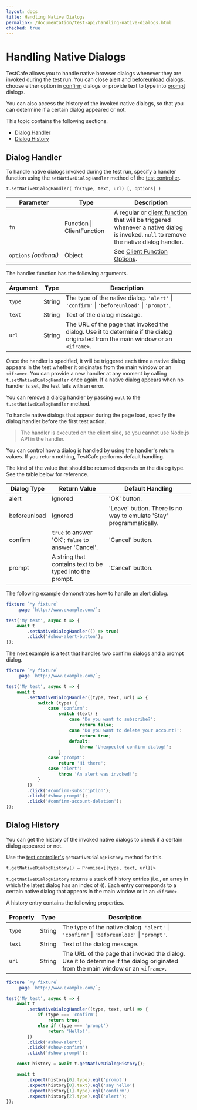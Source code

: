 ```yaml
---
layout: docs
title: Handling Native Dialogs
permalink: /documentation/test-api/handling-native-dialogs.html
checked: true
---
```

# Handling Native Dialogs

TestCafe allows you to handle native browser dialogs whenever they are invoked during the test run.
You can close [alert](https://developer.mozilla.org/en-US/docs/Web/API/Window/alert) and
[beforeunload](https://developer.mozilla.org/en-US/docs/Web/Events/beforeunload) dialogs,
choose either option in [confirm](https://developer.mozilla.org/en-US/docs/Web/API/Window/confirm) dialogs
or provide text to type into [prompt](https://developer.mozilla.org/en-US/docs/Web/API/Window/prompt) dialogs.

You can also access the history of the invoked native dialogs, so that you can determine if a certain dialog appeared or not.

This topic contains the following sections.

* [Dialog Handler](#dialog-handler)
* [Dialog History](#dialog-history)

## Dialog Handler

To handle native dialogs invoked during the test run, specify a handler function
using the `setNativeDialogHandler` method of the
[test controller](test-code-structure.md#test-controller).

```text
t.setNativeDialogHandler( fn(type, text, url) [, options] )
```

Parameter  | Type                           | Description
---------- | ------------------------------ | -------------
`fn`       | Function &#124; ClientFunction | A regular or [client function](obtaining-data-from-the-client/README.md) that will be triggered whenever a native dialog is invoked. `null` to remove the native dialog handler.
`options`&#160;*(optional)*  | Object                         | See [Client Function Options](obtaining-data-from-the-client/README.md#options).

The handler function has the following arguments.

Argument | Type   | Description
-------- | ------ | -------------
`type`   | String | The type of the native dialog. `'alert'` &#124; `'confirm'` &#124; `'beforeunload'` &#124; `'prompt'`.
`text`   | String | Text of the dialog message.
`url`    | String | The URL of the page that invoked the dialog. Use it to determine if the dialog originated from the main window or an `<iframe>`.

Once the handler is specified, it will be triggered each time a native dialog appears in the test whether it originates from the main window or an `<iframe>`.
You can provide a new handler at any moment by calling `t.setNativeDialogHandler` once again.
If a native dialog appears when no handler is set, the test fails with an error.

You can remove a dialog handler by passing `null` to the `t.setNativeDialogHandler` method.

To handle native dialogs that appear during the page load, specify the dialog handler
before the first test action.

> The handler is executed on the client side, so you cannot use Node.js API in the handler.

You can control how a dialog is handled by using the handler's return values.
If you return nothing, TestCafe performs default handling.

The kind of the value that should be returned depends on the dialog type. See the table below for reference.

Dialog Type  | Return Value                                             | Default Handling
------------ | -------------------------------------------------------- | --------------
alert        | Ignored                                                  | 'OK' button.
beforeunload | Ignored                                                  | 'Leave' button. There is no way to emulate 'Stay' programmatically.
confirm      | `true` to answer 'OK'; `false` to answer 'Cancel'.       | 'Cancel' button.
prompt       | A string that contains text to be typed into the prompt. | 'Cancel' button.

The following example demonstrates how to handle an alert dialog.

```js
fixture `My fixture`
    .page `http://www.example.com/`;

test('My test', async t => {
    await t
        .setNativeDialogHandler(() => true)
        .click('#show-alert-button');
});
```

The next example is a test that handles two confirm dialogs and a prompt dialog.

```js
fixture `My fixture`
    .page `http://www.example.com/`;

test('My test', async t => {
    await t
        .setNativeDialogHandler((type, text, url) => {
            switch (type) {
                case 'confirm':
                    switch (text) {
                        case 'Do you want to subscribe?':
                            return false;
                        case 'Do you want to delete your account?':
                            return true;
                        default:
                            throw 'Unexpected confirm dialog!';
                    }
                case 'prompt':
                    return 'Hi there';
                case 'alert':
                    throw 'An alert was invoked!';
            }
        })
        .click('#confirm-subscription');
        .click('#show-prompt');
        .click('#confirm-account-deletion');
});
```

## Dialog History

You can get the history of the invoked native dialogs to check if a certain dialog appeared or not.

Use the [test controller's](test-code-structure.md#test-controller) `getNativeDialogHistory` method for this.

```text
t.getNativeDialogHistory() → Promise<[{type, text, url}]>
```

`t.getNativeDialogHistory` returns a stack of history entries (i.e., an array in which the latest dialog has an index of `0`).
Each entry corresponds to a certain native dialog that appears in the main window or in an `<iframe>`.

A history entry contains the following properties.

Property | Type   | Description
-------- | ------ | -------------
`type`   | String | The type of the native dialog. `'alert'` &#124; `'confirm'` &#124; `'beforeunload'` &#124; `'prompt'`.
`text`   | String | Text of the dialog message.
`url`    | String | The URL of the page that invoked the dialog. Use it to determine if the dialog originated from the main window or an `<iframe>`.

```js
fixture `My fixture`
    .page `http://www.example.com/`;

test('My test', async t => {
    await t
        .setNativeDialogHandler((type, text, url) => {
            if (type === 'confirm')
                return true;
            else if (type === 'prompt')
                return 'Hello!';
        })
        .click('#show-alert')
        .click('#show-confirm')
        .click('#show-prompt');

    const history = await t.getNativeDialogHistory();

    await t
        .expect(history[0].type).eql('prompt')
        .expect(history[0].text).eql('say hello')
        .expect(history[1].type).eql('confirm')
        .expect(history[2].type).eql('alert');
});
```

